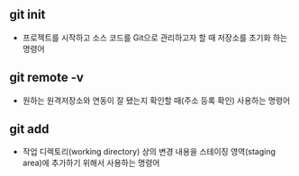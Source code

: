 ## git init
+ 프로젝트를 시작하고 소스 코드를 Git으로 관리하고자 할 때 저장소를 초기화 하는 명령어

## git remote -v
+ 원하는 원격저장소와 연동이 잘 됐는지 확인할 때(주소 등록 확인) 사용하는 명령어

## git add 
+ 작업 디렉토리(working directory) 상의 변경 내용을 스테이징 영역(staging area)에 추가하기 위해서 사용하는 명령어